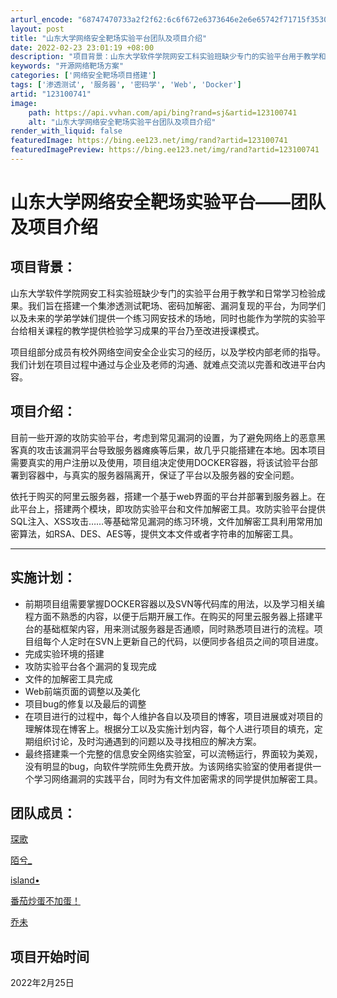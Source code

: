 ```yaml
---
arturl_encode: "68747470733a2f2f62:6c6f672e6373646e2e6e65742f71715f35303836303233322f:61727469636c652f64657461696c732f313233313030373431"
layout: post
title: "山东大学网络安全靶场实验平台团队及项目介绍"
date: 2022-02-23 23:01:19 +08:00
description: "项目背景：山东大学软件学院网安工科实验班缺少专门的实验平台用于教学和日常学习检验成果。我们旨在搭建一"
keywords: "开源网络靶场方案"
categories: ['网络安全靶场项目搭建']
tags: ['渗透测试', '服务器', '密码学', 'Web', 'Docker']
artid: "123100741"
image:
    path: https://api.vvhan.com/api/bing?rand=sj&artid=123100741
    alt: "山东大学网络安全靶场实验平台团队及项目介绍"
render_with_liquid: false
featuredImage: https://bing.ee123.net/img/rand?artid=123100741
featuredImagePreview: https://bing.ee123.net/img/rand?artid=123100741
---
```


# 山东大学网络安全靶场实验平台——团队及项目介绍

## 项目背景：

山东大学软件学院网安工科实验班缺少专门的实验平台用于教学和日常学习检验成果。我们旨在搭建一个集渗透测试靶场、密码加解密、漏洞复现的平台，为同学们以及未来的学弟学妹们提供一个练习网安技术的场地，同时也能作为学院的实验平台给相关课程的教学提供检验学习成果的平台乃至改进授课模式。
  
项目组部分成员有校外网络空间安全企业实习的经历，以及学校内部老师的指导。我们计划在项目过程中通过与企业及老师的沟通、就难点交流以完善和改进平台内容。

## 项目介绍：

目前一些开源的攻防实验平台，考虑到常见漏洞的设置，为了避免网络上的恶意黑客真的攻击该漏洞平台导致服务器瘫痪等后果，故几乎只能搭建在本地。因本项目需要真实的用户注册以及使用，项目组决定使用DOCKER容器，将该试验平台部署到容器中，与真实的服务器隔离开，保证了平台以及服务器的安全问题。
  
依托于购买的阿里云服务器，搭建一个基于web界面的平台并部署到服务器上。在此平台上，搭建两个模块，即攻防实验平台和文件加解密工具。攻防实验平台提供SQL注入、XSS攻击……等基础常见漏洞的练习环境，文件加解密工具利用常用加密算法，如RSA、DES、AES等，提供文本文件或者字符串的加解密工具。

---

## 实施计划：

* 前期项目组需要掌握DOCKER容器以及SVN等代码库的用法，以及学习相关编程方面不熟悉的内容，以便于后期开展工作。在购买的阿里云服务器上搭建平台的基础框架内容，用来测试服务器是否通顺，同时熟悉项目进行的流程。项目组每个人定时在SVN上更新自己的代码，以便同步各组员之间的项目进度。
* 完成实验环境的搭建
* 攻防实验平台各个漏洞的复现完成
* 文件的加解密工具完成
* Web前端页面的调整以及美化
* 项目bug的修复以及最后的调整
* 在项目进行的过程中，每个人维护各自以及项目的博客，项目进展或对项目的理解体现在博客上。根据分工以及实施计划内容，每个人进行项目的填充，定期组织讨论，及时沟通遇到的问题以及寻找相应的解决方案。
* 最终搭建乘一个完整的信息安全网络实验室，可以流畅运行，界面较为美观，没有明显的bug，向软件学院师生免费开放。为该网络实验室的使用者提供一个学习网络漏洞的实践平台，同时为有文件加密需求的同学提供加解密工具。

## 团队成员：

[琛歌](https://blog.csdn.net/qq_50860232?type=blog)
  
[陌兮_](https://blog.csdn.net/m0_47470899?type=blog)
  
[island•](https://blog.csdn.net/weixin_50803761?type=blog)
  
[番茄炒蛋不加蛋！](https://blog.csdn.net/m0_52100140?type=blog)
  
[乔未](https://blog.csdn.net/m0_51588039)

## 项目开始时间

2022年2月25日